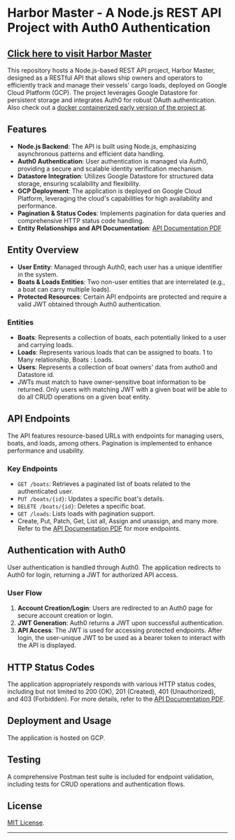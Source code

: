 # Harbor Master - A Node.js REST API Project with Auth0 Authentication
## [Click here to visit Harbor Master](https://a9-portfolio.wl.r.appspot.com/)
This repository hosts a Node.js-based REST API project, Harbor Master, designed as a RESTful API that allows ship owners and operators to efficiently track and manage their vessels' cargo loads, deployed on Google Cloud Platform (GCP). 
The project leverages Google Datastore for persistent storage and integrates Auth0 for robust OAuth authentication.
Also check out a [docker containerized early version of the project at](https://github.com/yoparky/cloud-rest-docker).

## Features

- **Node.js Backend**: The API is built using Node.js, emphasizing asynchronous patterns and efficient data handling.
- **Auth0 Authentication**: User authentication is managed via Auth0, providing a secure and scalable identity verification mechanism.
- **Datastore Integration**: Utilizes Google Datastore for structured data storage, ensuring scalability and flexibility.
- **GCP Deployment**: The application is deployed on Google Cloud Platform, leveraging the cloud's capabilities for high availability and performance.
- **Pagination & Status Codes**: Implements pagination for data queries and comprehensive HTTP status code handling.
- **Entity Relationships and API Documentation**: [API Documentation PDF](parky8_project.pdf)

## Entity Overview

- **User Entity**: Managed through Auth0, each user has a unique identifier in the system.
- **Boats & Loads Entities**: Two non-user entities that are interrelated (e.g., a boat can carry multiple loads).
- **Protected Resources**: Certain API endpoints are protected and require a valid JWT obtained through Auth0 authentication.

### Entities

- **Boats**: Represents a collection of boats, each potentially linked to a user and carrying loads.
- **Loads**: Represents various loads that can be assigned to boats. 1 to Many relationship, Boats : Loads.
- **Users**: Represents a collection of boat owners' data from autho0 and Datastore id.
- JWTs must match to have owner-sensitive boat information to be returned. Only users with matching JWT with a given boat will be able to do all CRUD operations on a given boat entity.

## API Endpoints

The API features resource-based URLs with endpoints for managing users, boats, and loads, among others. Pagination is implemented to enhance performance and usability.

### Key Endpoints

- `GET /boats`: Retrieves a paginated list of boats related to the authenticated user.
- `PUT /boats/{id}`: Updates a specific boat's details.
- `DELETE /boats/{id}`: Deletes a specific boat.
- `GET /loads`: Lists loads with pagination support.
- Create, Put, Patch, Get, List all, Assign and unassign, and many more. Refer to the [API Documentation PDF](parky8_project.pdf) for more endpoints.

## Authentication with Auth0

User authentication is handled through Auth0. The application redirects to Auth0 for login, returning a JWT for authorized API access.

### User Flow

1. **Account Creation/Login**: Users are redirected to an Auth0 page for secure account creation or login.
2. **JWT Generation**: Auth0 returns a JWT upon successful authentication.
3. **API Access**: The JWT is used for accessing protected endpoints. After login, the user-unique JWT to be used as a bearer token to interact with the API is displayed.

## HTTP Status Codes

The application appropriately responds with various HTTP status codes, including but not limited to 200 (OK), 201 (Created), 401 (Unauthorized), and 403 (Forbidden).
For more details, refer to the [API Documentation PDF](parky8_project.pdf).

## Deployment and Usage

The application is hosted on GCP.

## Testing

A comprehensive Postman test suite is included for endpoint validation, including tests for CRUD operations and authentication flows.

## License
[MIT License](LICENSE).

---
